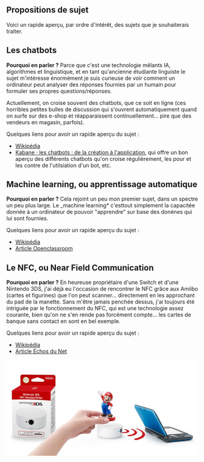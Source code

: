 ## Propositions de sujet
Voici un rapide aperçu, par ordre d'intérêt, des sujets que je souhaiterais traiter.

## Les chatbots

**Pourquoi en parler ?** Parce que c'est une technologie mêlants IA, algorithmes et linguistique, et en tant qu'ancienne étudiante linguiste le sujet m'intéresse énormément je suis curieuse de voir comment un ordinateur peut analyser des réponses fournies par un humain pour formuler ses propres questions/réponses.

Actuellement, on croise souvent des chatbots, que ce soit en ligne (ces horribles petites bulles de discussion qui s'ouvrent automatiquement quand on surfe sur des e-shop et réapparaissent continuellement... pire que des vendeurs en magasin, parfois).


Quelques liens pour avoir un rapide aperçu du sujet :
- [Wikipédia](https://fr.wikipedia.org/wiki/Chatbot)
- [Kabane ; les chatbots : de la création à l'application](https://www.kabane.ca/chatbots-de-creation-a-lapplication), qui offre un bon aperçu des différents chatbots qu'on croise régulièrement, les pour et les contre de l'utilsiation d'un bot, etc.

## Machine learning, ou apprentissage automatique

**Pourquoi en parler ?** Cela rejoint un peu mon premier sujet, dans un spectre un peu plus large. Le _machine learning* c'esttout simplement la capacitée donnée à un ordinateur de pouvoir "apprendre" sur base des donénes qui lui sont fournies.

Quelques liens pour avoir un rapide aperçu du sujet :
- [Wikipédia](https://fr.wikipedia.org/wiki/Apprentissage_automatique)
- [Article Openclassroom](https://openclassrooms.com/fr/courses/4011851-initiez-vous-au-machine-learning/4011858-identifez-les-differentes-etapes-de-modelisation)

## Le NFC, ou Near Field Communication

**Pourquoi en parler ?** En heureuse propriétaire d'une Switch et d'une Nintendo 3DS, j'ai déjà eu l'occasion de rencontrer le NFC grâce aux Amiibo (cartes et figurines) que l'on peut scanner... directement en les approchant du pad de la manette. Sans m'être jamais penchée dessus, j'ai toujours été intriguée par le fonctionnement du NFC, qui est une technologie assez courante, bien qu'on ne s'en rende pas forcément compte... les cartes de banque sans contact en sont en bel exemple.

Quelques liens pour avoir un rapide aperçu du sujet :
- [Wikipédia](https://fr.wikipedia.org/wiki/Communication_en_champ_proche)
- [Article Echos du Net](https://www.echosdunet.net/dossiers/technologie-nfc)

![Image](images/nfc-reader.jpg)

